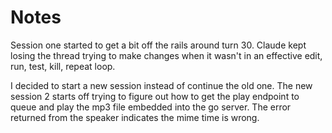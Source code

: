 # Notes

Session one started to get a bit off the rails around turn 30.  Claude kept losing the thread trying to make changes when it wasn't in an effective edit, run, test, kill, repeat loop.

I decided to start a new session instead of continue the old one.  The new session 2 starts off trying to figure out how to get the play endpoint to queue and play the mp3 file embedded into the go server.  The error returned from the speaker indicates the mime time is wrong.
